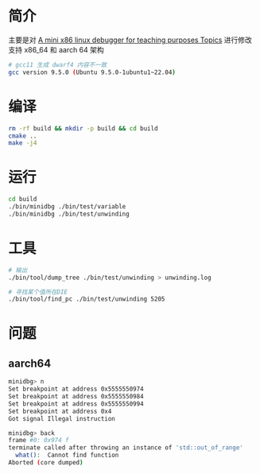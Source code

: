 # 简介
主要是对 [A mini x86 linux debugger for teaching purposes Topics](https://github.com/TartanLlama/minidbg) 进行修改
支持 x86_64 和 aarch 64 架构

```sh
# gcc11 生成 dwarf4 内容不一致
gcc version 9.5.0 (Ubuntu 9.5.0-1ubuntu1~22.04)
```

# 编译
```sh
rm -rf build && mkdir -p build && cd build 
cmake ..
make -j4
```

# 运行

```sh
cd build
./bin/minidbg ./bin/test/variable
./bin/minidbg ./bin/test/unwinding
```

# 工具
```sh
# 输出
./bin/tool/dump_tree ./bin/test/unwinding > unwinding.log

# 寻找某个值所在DIE
./bin/tool/find_pc ./bin/test/unwinding 5205
```

# 问题

## aarch64
```sh
minidbg> n
Set breakpoint at address 0x5555550974
Set breakpoint at address 0x5555550984
Set breakpoint at address 0x5555550994
Set breakpoint at address 0x4
Got signal Illegal instruction

minidbg> back
frame #0: 0x974 f
terminate called after throwing an instance of 'std::out_of_range'
  what():  Cannot find function
Aborted (core dumped)
```